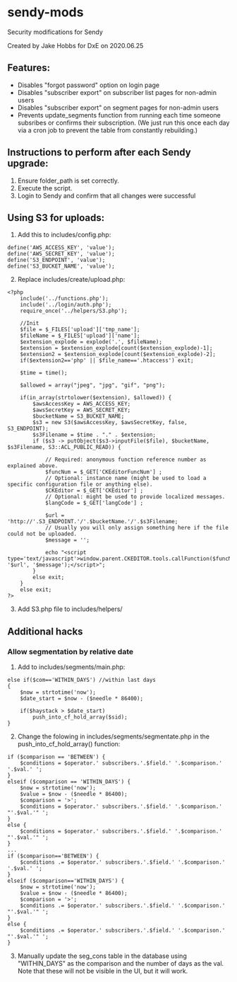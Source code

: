 # sendy-mods
Security modifications for Sendy

Created by Jake Hobbs for DxE on 2020.06.25

## Features:
- Disables "forgot password" option on login page
- Disables "subscriber export" on subscriber list pages for non-admin users
- Disables "subscriber export" on segment pages for non-admin users
- Prevents update_segments function from running each time someone subsribes or confirms their subscription. (We just run this once each day via a cron job to prevent the table from constantly rebuilding.)

## Instructions to perform after each Sendy upgrade:
1. Ensure folder_path is set correctly.
2. Execute the script.
3. Login to Sendy and confirm that all changes were successful

## Using S3 for uploads:
1. Add this to includes/config.php:
```
define('AWS_ACCESS_KEY', 'value');
define('AWS_SECRET_KEY', 'value');
define('S3_ENDPOINT', 'value');
define('S3_BUCKET_NAME', 'value');
```
2. Replace includes/create/upload.php:
```
<?php
    include('../functions.php');
    include('../login/auth.php');
    require_once('../helpers/S3.php');
    
    //Init
    $file = $_FILES['upload']['tmp_name'];
    $fileName = $_FILES['upload']['name'];
    $extension_explode = explode('.', $fileName);
    $extension = $extension_explode[count($extension_explode)-1];
    $extension2 = $extension_explode[count($extension_explode)-2];
    if($extension2=='php' || $file_name=='.htaccess') exit;

    $time = time();

    $allowed = array("jpeg", "jpg", "gif", "png");

    if(in_array(strtolower($extension), $allowed)) {
        $awsAccessKey = AWS_ACCESS_KEY;
        $awsSecretKey = AWS_SECRET_KEY;
        $bucketName = S3_BUCKET_NAME;
        $s3 = new S3($awsAccessKey, $awsSecretKey, false, S3_ENDPOINT);
        $s3Filename = $time . "." . $extension;
        if ($s3 -> putObject($s3->inputFile($file), $bucketName, $s3Filename, S3::ACL_PUBLIC_READ)) {

            // Required: anonymous function reference number as explained above.
            $funcNum = $_GET['CKEditorFuncNum'] ;
            // Optional: instance name (might be used to load a specific configuration file or anything else).
            $CKEditor = $_GET['CKEditor'] ;
            // Optional: might be used to provide localized messages.
            $langCode = $_GET['langCode'] ;

            $url = 'http://'.S3_ENDPOINT.'/'.$bucketName.'/'.$s3Filename;
            // Usually you will only assign something here if the file could not be uploaded.
            $message = '';

            echo "<script type='text/javascript'>window.parent.CKEDITOR.tools.callFunction($funcNum, '$url', '$message');</script>";
        }
        else exit;
    }
    else exit;
?>
```
3. Add S3.php file to includes/helpers/

## Additional hacks
### Allow segmentation by relative date
1. Add to includes/segments/main.php:
```
else if($com=='WITHIN_DAYS') //within last days
{
    $now = strtotime('now');
    $date_start = $now - ($needle * 86400);

    if($haystack > $date_start)
        push_into_cf_hold_array($sid);
}
```
2. Change the folowing in includes/segments/segmentate.php in the push_into_cf_hold_array() function:
```
if ($comparison == 'BETWEEN') {
    $conditions = $operator.' subscribers.'.$field.' '.$comparison.' '.$val.' ';
}
elseif ($comparison == 'WITHIN_DAYS') {
    $now = strtotime('now');
    $value = $now - ($needle * 86400);
    $comparison = '>';
    $conditions = $operator.' subscribers.'.$field.' '.$comparison.' "'.$val.'" ';
}
else {
    $conditions = $operator.' subscribers.'.$field.' '.$comparison.' "'.$val.'" ';
}
...
if ($comparison=='BETWEEN') {
    $conditions .= $operator.' subscribers.'.$field.' '.$comparison.' '.$val.' ';
}
elseif ($comparison=='WITHIN_DAYS') {
    $now = strtotime('now');
    $value = $now - ($needle * 86400);
    $comparison = '>';
    $conditions .= $operator.' subscribers.'.$field.' '.$comparison.' "'.$val.'" ';
}
else {
    $conditions .= $operator.' subscribers.'.$field.' '.$comparison.' "'.$val.'" ';
}
``` 
3. Manually update the seg_cons table in the database using "WITHIN_DAYS" as the comparison and the number of days as the val. Note that these will not be visible in the UI, but it will work.
